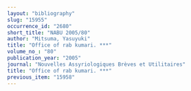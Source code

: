 ```yaml
---
layout: "bibliography"
slug: "15955"
occurrence_id: "2680"
short_title: "NABU 2005/80"
author: "Mitsuma, Yasuyuki"
title: "Office of rab kumari. ***"
volume_no_: "80"
publication_year: "2005"
journal: "Nouvelles Assyriologiques Brèves et Utilitaires"
title: "Office of rab kumari. ***"
previous_item: "15958"
---
```

